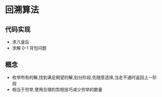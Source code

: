 # 回溯算法

## 代码实现

-   求八皇后
-   求解 0-1 背包问题

## 概念

-   枚举所有的解,找到满足期望的解,划分阶段,先随意选择,当走不通时返回上一阶段
-   相当于穷举,使用合理的剪枝技巧减少穷举的数量
